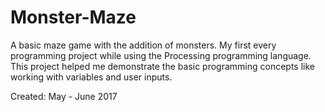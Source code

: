 # Monster-Maze
A basic maze game with the addition of monsters. My first every programming project while using the Processing programming language. This project helped me demonstrate the basic programming concepts like working with variables and user inputs.

Created: May - June 2017
